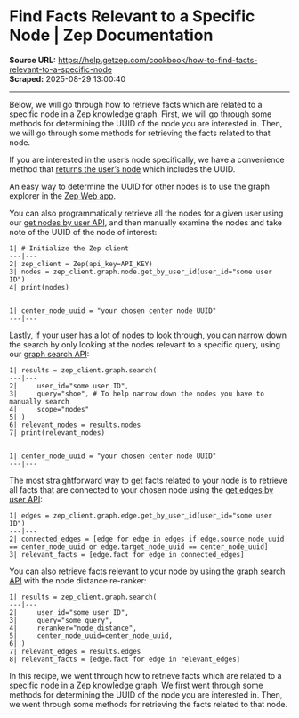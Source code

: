 # Find Facts Relevant to a Specific Node | Zep Documentation

**Source URL:** https://help.getzep.com/cookbook/how-to-find-facts-relevant-to-a-specific-node  
**Scraped:** 2025-08-29 13:00:40

---

Below, we will go through how to retrieve facts which are related to a specific node in a Zep knowledge graph. First, we will go through some methods for determining the UUID of the node you are interested in. Then, we will go through some methods for retrieving the facts related to that node.

If you are interested in the user’s node specifically, we have a convenience method that [returns the user’s node](/users#get-the-user-node) which includes the UUID.

An easy way to determine the UUID for other nodes is to use the graph explorer in the [Zep Web app](https://app.getzep.com/).

You can also programmatically retrieve all the nodes for a given user using our [get nodes by user API](/sdk-reference/graph/node/get-by-user-id), and then manually examine the nodes and take note of the UUID of the node of interest:
    
    
    1| # Initialize the Zep client  
    ---|---  
    2| zep_client = Zep(api_key=API_KEY)  
    3| nodes = zep_client.graph.node.get_by_user_id(user_id="some user ID")  
    4| print(nodes)  
      
    
    1| center_node_uuid = "your chosen center node UUID"  
    ---|---  
  
Lastly, if your user has a lot of nodes to look through, you can narrow down the search by only looking at the nodes relevant to a specific query, using our [graph search API](/searching-the-graph):
    
    
    1| results = zep_client.graph.search(  
    ---|---  
    2|     user_id="some user ID",  
    3|     query="shoe", # To help narrow down the nodes you have to manually search  
    4|     scope="nodes"  
    5| )  
    6| relevant_nodes = results.nodes  
    7| print(relevant_nodes)  
      
    
    1| center_node_uuid = "your chosen center node UUID"  
    ---|---  
  
The most straightforward way to get facts related to your node is to retrieve all facts that are connected to your chosen node using the [get edges by user API](/sdk-reference/graph/edge/get-by-user-id):
    
    
    1| edges = zep_client.graph.edge.get_by_user_id(user_id="some user ID")  
    ---|---  
    2| connected_edges = [edge for edge in edges if edge.source_node_uuid == center_node_uuid or edge.target_node_uuid == center_node_uuid]  
    3| relevant_facts = [edge.fact for edge in connected_edges]  
  
You can also retrieve facts relevant to your node by using the [graph search API](/searching-the-graph) with the node distance re-ranker:
    
    
    1| results = zep_client.graph.search(  
    ---|---  
    2|     user_id="some user ID",  
    3|     query="some query",  
    4|     reranker="node_distance",  
    5|     center_node_uuid=center_node_uuid,  
    6| )  
    7| relevant_edges = results.edges  
    8| relevant_facts = [edge.fact for edge in relevant_edges]  
  
In this recipe, we went through how to retrieve facts which are related to a specific node in a Zep knowledge graph. We first went through some methods for determining the UUID of the node you are interested in. Then, we went through some methods for retrieving the facts related to that node.
